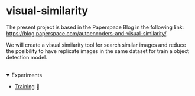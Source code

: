 # visual-similarity

The present project is based in the Paperspace Blog in the following link: https://blog.paperspace.com/autoencoders-and-visual-similarity/.

We will create a visual similarity tool for search similar images and reduce the posibility to have replicate images in the same dataset for train a object detection model.

</div>

<br>
<details open>
<summary>Experiments</summary>

- [Training]() 🌟

</details>
